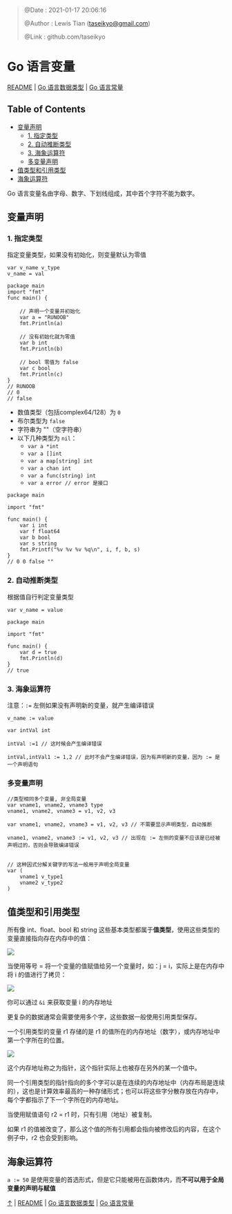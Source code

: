 > @Date    : 2021-01-17 20:06:16
>
> @Author  : Lewis Tian (taseikyo@gmail.com)
>
> @Link    : github.com/taseikyo

# Go 语言变量

[README](../README.md) | [Go 语言数据类型](02.go-data-types.md) | [Go 语言常量](04.go-constants.md)

## Table of Contents

- [变量声明](#变量声明)
	- [1. 指定类型](#1-指定类型)
	- [2. 自动推断类型](#2-自动推断类型)
	- [3. 海象运算符](#3-海象运算符)
	- [多变量声明](#多变量声明)
- [值类型和引用类型](#值类型和引用类型)
- [海象运算符](#海象运算符)

Go 语言变量名由字母、数字、下划线组成，其中首个字符不能为数字。

## 变量声明

### 1. 指定类型

指定变量类型，如果没有初始化，则变量默认为零值

```Golang
var v_name v_type
v_name = val
```

```Golang
package main
import "fmt"
func main() {

    // 声明一个变量并初始化
    var a = "RUNOOB"
    fmt.Println(a)

    // 没有初始化就为零值
    var b int
    fmt.Println(b)

    // bool 零值为 false
    var c bool
    fmt.Println(c)
}
// RUNOOB
// 0
// false
```

- 数值类型（包括complex64/128）为 `0`
- 布尔类型为 `false`
- 字符串为 ""（空字符串）
- 以下几种类型为 `nil`：
	- `var a *int`
	- `var a []int`
	- `var a map[string] int`
	- `var a chan int`
	- `var a func(string) int`
	- `var a error // error 是接口`

```Golang
package main

import "fmt"

func main() {
    var i int
    var f float64
    var b bool
    var s string
    fmt.Printf("%v %v %v %q\n", i, f, b, s)
}
// 0 0 false ""
```

### 2. 自动推断类型

根据值自行判定变量类型

```Golang
var v_name = value
```

```Golang
package main

import "fmt"

func main() {
    var d = true
    fmt.Println(d)
}
// true
```

### 3. 海象运算符

注意：`:=` 左侧如果没有声明新的变量，就产生编译错误

```Golang
v_name := value
```

```Golang
var intVal int 

intVal :=1 // 这时候会产生编译错误

intVal,intVal1 := 1,2 // 此时不会产生编译错误，因为有声明新的变量，因为 := 是一个声明语句
```

### 多变量声明

```Golang
//类型相同多个变量, 非全局变量
var vname1, vname2, vname3 type
vname1, vname2, vname3 = v1, v2, v3

var vname1, vname2, vname3 = v1, v2, v3 // 不需要显示声明类型，自动推断

vname1, vname2, vname3 := v1, v2, v3 // 出现在 := 左侧的变量不应该是已经被声明过的，否则会导致编译错误


// 这种因式分解关键字的写法一般用于声明全局变量
var (
    vname1 v_type1
    vname2 v_type2
)
```

## 值类型和引用类型

所有像 int、float、bool 和 string 这些基本类型都属于**值类型**，使用这些类型的变量直接指向存在内存中的值：

![](../../../images/2021/01/4.4.2_fig4.1.jpg)

当使用等号 = 将一个变量的值赋值给另一个变量时，如：j = i，实际上是在内存中将 i 的值进行了拷贝：

![](../../../images/2021/01/4.4.2_fig4.2.jpg)

你可以通过 `&i` 来获取变量 i 的内存地址

更复杂的数据通常会需要使用多个字，这些数据一般使用引用类型保存。

一个引用类型的变量 r1 存储的是 r1 的值所在的内存地址（数字），或内存地址中第一个字所在的位置。

![](../../../images/2021/01/4.4.2_fig4.3.jpg)

这个内存地址称之为指针，这个指针实际上也被存在另外的某一个值中。

同一个引用类型的指针指向的多个字可以是在连续的内存地址中（内存布局是连续的），这也是计算效率最高的一种存储形式；也可以将这些字分散存放在内存中，每个字都指示了下一个字所在的内存地址。

当使用赋值语句 r2 = r1 时，只有引用（地址）被复制。

如果 r1 的值被改变了，那么这个值的所有引用都会指向被修改后的内容，在这个例子中，r2 也会受到影响。

## 海象运算符

`a := 50` 是使用变量的首选形式，但是它只能被用在函数体内，而**不可以用于全局变量的声明与赋值**

[↑](#go-语言变量) | [README](../README.md) | [Go 语言数据类型](02.go-data-types.md) | [Go 语言常量](04.go-constants.md)
